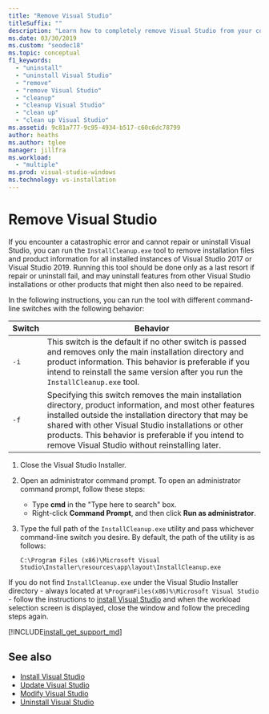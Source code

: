 ```yaml
---
title: "Remove Visual Studio"
titleSuffix: ""
description: "Learn how to completely remove Visual Studio from your computer, step-by-step."
ms.date: 03/30/2019
ms.custom: "seodec18"
ms.topic: conceptual
f1_keywords:
  - "uninstall"
  - "uninstall Visual Studio"
  - "remove"
  - "remove Visual Studio"
  - "cleanup"
  - "cleanup Visual Studio"
  - "clean up"
  - "clean up Visual Studio"
ms.assetid: 9c81a777-9c95-4934-b517-c60c6dc78799
author: heaths
ms.author: tglee
manager: jillfra
ms.workload:
  - "multiple"
ms.prod: visual-studio-windows
ms.technology: vs-installation
---
```

# Remove Visual Studio

If you encounter a catastrophic error and cannot repair or uninstall Visual Studio, you can run the `InstallCleanup.exe` tool to remove installation files and product information for all installed instances of Visual Studio 2017 or Visual Studio 2019. Running this tool should be done only as a last resort if repair or uninstall fail, and may uninstall features from other Visual Studio installations or other products that might then also need to be repaired.

In the following instructions, you can run the tool with different command-line switches with the following behavior:

| Switch | Behavior |
| ------ | -------- |
| `-i`   | This switch is the default if no other switch is passed and removes only the main installation directory and product information. This behavior is preferable if you intend to reinstall the same version after you run the `InstallCleanup.exe` tool. |
| `-f`   | Specifying this switch removes the main installation directory, product information, and most other features installed outside the installation directory that may be shared with other Visual Studio installations or other products. This behavior is preferable if you intend to remove Visual Studio without reinstalling later. |

1. Close the Visual Studio Installer.
2. Open an administrator command prompt. To open an administrator command prompt, follow these steps:
   * Type **cmd** in the "Type here to search" box.
   * Right-click **Command Prompt**, and then click **Run as administrator**.
3. Type the full path of the `InstallCleanup.exe` utility and pass whichever command-line switch you desire. By default, the path of the utility is as follows:

   ```
   C:\Program Files (x86)\Microsoft Visual Studio\Installer\resources\app\layout\InstallCleanup.exe
   ```

If you do not find `InstallCleanup.exe` under the Visual Studio Installer directory - always located at `%ProgramFiles(x86)%\Microsoft Visual Studio` - follow the instructions to [install Visual Studio](install-visual-studio.md) and when the workload selection screen is displayed, close the window and follow the preceding steps again.

[!INCLUDE[install_get_support_md](includes/install_get_support_md.md)]

## See also

* [Install Visual Studio](install-visual-studio.md)
* [Update Visual Studio](update-visual-studio.md)
* [Modify Visual Studio](modify-visual-studio.md)
* [Uninstall Visual Studio](uninstall-visual-studio.md)
